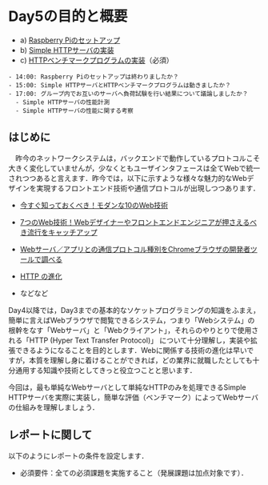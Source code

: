 # Day5の目的と概要

-   a) [Raspberry Piのセットアップ](./raspberrypi_setup "Raspberry Piのセットアップ")
-   b) [Simple HTTPサーバの実装](./simplehttpserver "Simple HTTPサーバの実装")
-   c) [HTTPベンチマークプログラムの実装](./httpbenchmark "HTTPベンチマークプログラムの実装")（必須）

```{admonition} 本日の進捗確認チェックリスト
- 14:00: Raspberry Piのセットアップは終わりましたか？
- 15:00: Simple HTTPサーバとHTTPベンチマークプログラムは動きましたか？
- 17:00: グループ内でお互いのサーバへ負荷試験を行い結果について議論しましたか？
  - Simple HTTPサーバの性能計測
  - Simple HTTPサーバの性能に関する考察
```

## はじめに

　昨今のネットワークシステムは，バックエンドで動作しているプロトコルこそ大きく変化していませんが，少なくともユーザインタフェースは全てWebで統一されつつあると言えます．昨今では，以下に示すような様々な魅力的なWebデザインを実現するフロントエンド技術や通信プロトコルが出現しつつあります．

-   [今すぐ知っておくべき！モダンな10のWeb技術](https://techacademy.jp/magazine/11592)

-   [7つのWeb技術！Webデザイナーやフロントエンドエンジニアが押さえるべき流行をキャッチアップ](https://ferret-plus.com/5878)

-   [Webサーバ／アプリとの通信プロトコル種別をChromeブラウザの開発者ツールで調べる](http://www.atmarkit.co.jp/ait/articles/1610/21/news023.html)

-   [HTTP の進化](https://developer.mozilla.org/ja/docs/Web/HTTP/Basics_of_HTTP/Evolution_of_HTTP)

-   などなど

Day4以降では，Day3までの基本的なソケットプログラミングの知識をふまえ，簡単に言えばWebブラウザで閲覧できるシステム，つまり「Webシステム」の根幹をなす「Webサーバ」と「Webクライアント」，それらのやりとりで使用される「HTTP (Hyper Text Transfer Protocol)」 について十分理解し，実装や拡張できるようになることを目的とします．Webに関係する技術の進化は早いですが，本質を理解し身に着けることができれば，どの業界に就職したとしても十分通用する知識や技術としてきっと役立つことと思います．

今回は，最も単純なWebサーバとして単純なHTTPのみを処理できるSimple HTTPサーバを実際に実装し，簡単な評価（ベンチマーク）によってWebサーバの仕組みを理解しましょう．

## レポートに関して

以下のようにレポートの条件を設定します．

-   必須要件：全ての必須課題を実施すること（発展課題は加点対象です）．